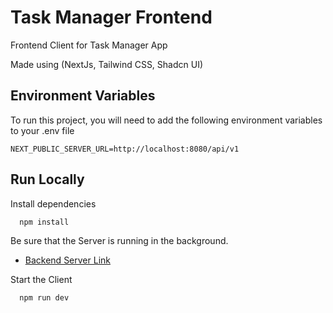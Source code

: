 # Task Manager Frontend

Frontend Client for Task Manager App

Made using (NextJs, Tailwind CSS, Shadcn UI)

## Environment Variables

To run this project, you will need to add the following environment variables to your .env file

`NEXT_PUBLIC_SERVER_URL=http://localhost:8080/api/v1`

## Run Locally

Install dependencies

```bash
  npm install
```

Be sure that the Server is running in the background.

- [Backend Server Link](https://github.com/hamidhasibul/task-manager-server)

Start the Client

```bash
  npm run dev
```
